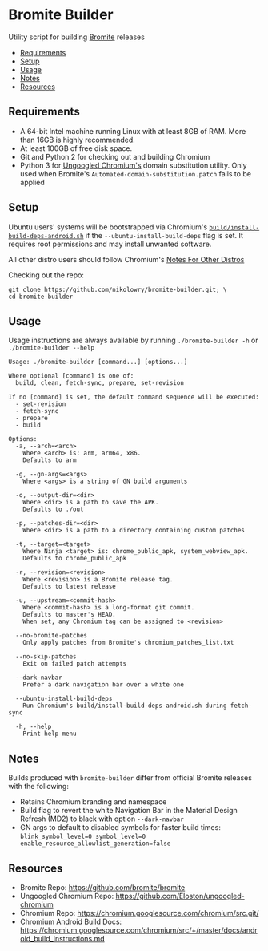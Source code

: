 # Bromite Builder

Utility script for building [Bromite](https://github.com/bromite/bromite) releases

- [Requirements](#requirements)
- [Setup](#setup)
- [Usage](#usage)
- [Notes](#notes)
- [Resources](#resources)

## <a name="requirements"></a>Requirements

- A 64-bit Intel machine running Linux with at least 8GB of RAM.
More than 16GB is highly recommended.
- At least 100GB of free disk space.
- Git and Python 2 for checking out and building Chromium
- Python 3 for [Ungoogled Chromium's](https://github.com/Eloston/ungoogled-chromium)
domain substitution utility. Only used when Bromite's
`Automated-domain-substitution.patch` fails to be applied

## <a name="setup"></a>Setup

Ubuntu users' systems will be bootstrapped via Chromium's
[`build/install-build-deps-android.sh`](https://chromium.googlesource.com/chromium/src.git/+/master/build/install-build-deps-android.sh)
if the `--ubuntu-install-build-deps` flag is set. It requires root permissions
and may install unwanted software.

All other distro users should follow Chromium's
[Notes For Other Distros](https://chromium.googlesource.com/chromium/src/+/master/docs/linux/build_instructions.md#notes)

Checking out the repo:
```shell
git clone https://github.com/nikolowry/bromite-builder.git; \
cd bromite-builder
```

## <a name="usage"></a>Usage

Usage instructions are always available by running `./bromite-builder -h` or
`./bromite-builder --help`

```
Usage: ./bromite-builder [command...] [options...]

Where optional [command] is one of:
  build, clean, fetch-sync, prepare, set-revision

If no [command] is set, the default command sequence will be executed:
  - set-revision
  - fetch-sync
  - prepare
  - build

Options:
  -a, --arch=<arch>
    Where <arch> is: arm, arm64, x86.
    Defaults to arm

  -g, --gn-args=<args>
    Where <args> is a string of GN build arguments

  -o, --output-dir=<dir>
    Where <dir> is a path to save the APK.
    Defaults to ./out

  -p, --patches-dir=<dir>
    Where <dir> is a path to a directory containing custom patches

  -t, --target=<target>
    Where Ninja <target> is: chrome_public_apk, system_webview_apk.
    Defaults to chrome_public_apk

  -r, --revision=<revision>
    Where <revision> is a Bromite release tag.
    Defaults to latest release

  -u, --upstream=<commit-hash>
    Where <commit-hash> is a long-format git commit.
    Defaults to master's HEAD.
    When set, any Chromium tag can be assigned to <revision>

  --no-bromite-patches
    Only apply patches from Bromite's chromium_patches_list.txt

  --no-skip-patches
    Exit on failed patch attempts

  --dark-navbar
    Prefer a dark navigation bar over a white one

  --ubuntu-install-build-deps
    Run Chromium's build/install-build-deps-android.sh during fetch-sync

  -h, --help
    Print help menu
```

## <a name="notes"></a>Notes

Builds produced with `bromite-builder` differ from official Bromite releases with
the following:

- Retains Chromium branding and namespace
- Build flag to revert the white Navigation Bar in the Material Design Refresh (MD2)
to black with option `--dark-navbar`
- GN args to default to disabled symbols for faster build times: 
`blink_symbol_level=0 symbol_level=0 enable_resource_allowlist_generation=false`


## <a name="resources"></a>Resources

- Bromite Repo: https://github.com/bromite/bromite
- Ungoogled Chromium Repo: https://github.com/Eloston/ungoogled-chromium
- Chromium Repo: https://chromium.googlesource.com/chromium/src.git/
- Chromium Android Build Docs: https://chromium.googlesource.com/chromium/src/+/master/docs/android_build_instructions.md
